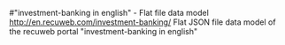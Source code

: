 #"investment-banking in english" - Flat file data model
http://en.recuweb.com/investment-banking/
Flat JSON file data model of the recuweb portal "investment-banking in english"

